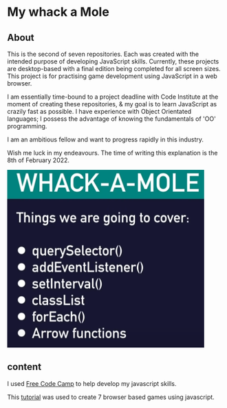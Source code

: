 # My whack a Mole

## About
This is the second of seven repositories. Each was created with the intended purpose of developing JavaScript skills. Currently, these projects are desktop-based with a final edition being completed for all screen sizes. This project is for practising game development using JavaScript in a web browser.

I am essentially time-bound to a project deadline with Code Institute at the moment of creating these repositories, & my goal is to learn JavaScript as crazily fast as possible. I have experience with Object Orientated languages; I possess the advantage of knowing the fundamentals of 'OO' programming.

I am an ambitious fellow and want to progress rapidly in this industry.

Wish me luck in my endeavours. The time of writing this explanation is the 8th of February 2022.

![Things covered](assets/images/whack-a-mole.png)

## content
I used [Free Code Camp](https://www.freecodecamp.org/) to help develop my javascript skills.

This [tutorial](https://www.youtube.com/watch?v=lhNdUVh3qCc&t=605s) was used to create 7 browser based games using javascript.
